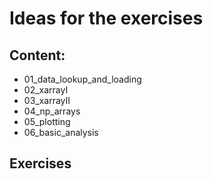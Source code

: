 # Ideas for the exercises

## Content:

- 01_data_lookup_and_loading 
- 02_xarrayI
- 03_xarrayII
- 04_np_arrays
- 05_plotting
- 06_basic_analysis

## Exercises


